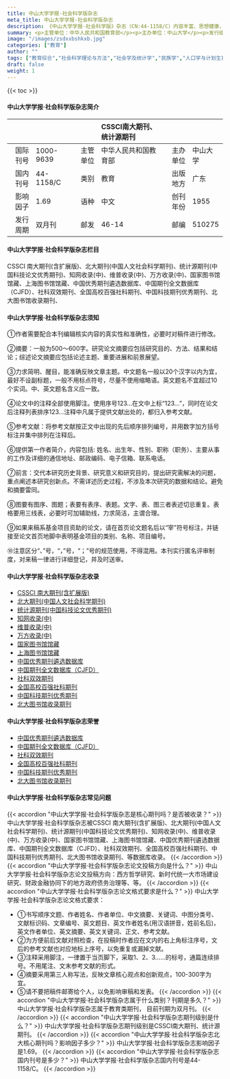 ```yaml
---
title: 中山大学学报·社会科学版杂志
meta_title: 中山大学学报·社会科学版杂志
description: 《中山大学学报·社会科学版》杂志（CN:44-1158/C）内容丰富、思想健康，1955年创刊，目前以双月刊形式发行，刊物对外积极扩大宣传，致力于提高杂志质量与影响。该刊物一直以推动人文社会科学研究为宗旨，致力于发表高质量的学术成果。作为华南地区知名的学术期刊，它在国内外学术界具有显著的学术影响力和声誉。 《中山大学学报·社会科学版》涵盖了哲学、文学、历史学、政治学、管理学、经济学、教育学、社会学等多个学科领域。期刊的栏目设置旨在反映人文社会科学的广泛研究和深入探讨，为不同领域的学者提供了一个交流和展示研究成果的平台。通过不断的努力和创新，已经成为人文社会科学领域内一个重要的学术交流平台，对推动相关学科的发展和学术交流起到了积极的作用。该学报的编辑团队由专业的学者和编辑组成，他们在各自的学术领域具有深厚的专业知识和丰富的编辑经验。主编吴承学教授是该领域的知名学者，为期刊的学术方向和质量提供了有力的保障。为读者提供了最新的学术动态和研究成果。
summary: <p>主管单位：中华人民共和国教育部</p><p>主办单位：中山大学</p><p>发行级别：CSSCI南大期刊、统计源期刊</p><p>发行周期：双月刊</p>
image: "/images/zsdxxbshkxb.jpg"
categories: ["教育"]
author: ""
tags: ["教育综合","社会科学理论与方法","社会学及统计学","民族学","人口学与计划生育","人才学与劳动科学","教育理论与教育管理","学前教育","初等教育","中等教育","高等教育","职业教育","成人教育与特殊教育","体育",]
draft: false
weight: 1
---
```


{{< toc >}}

#### 中山大学学报·社会科学版杂志简介
|               |                               |               | CSSCI南大期刊、统计源期刊        |               |                           |
| ------------: | :---------------------------- | ------------: | :---------------------------- | ------------: | :------------------------ |
| 国际刊号      | 1000-9639   | 主管单位      | 中华人民共和国教育部     | 主办单位      | 中山大学     |
| 国内刊号      | 44-1158/C        | 类别          | 教育       | 出版地方      | 广东           |
| 影响因子      | 1.69        | 语种          | 中文             | 创刊年份      | 1955    |
| 发行周期      | 双月刊    | 邮发          | 46-14              | 邮编          | 510275      |

#### 中山大学学报·社会科学版杂志栏目
<span>CSSCI 南大期刊(含扩展版)</span>、<span>北大期刊(中国人文社会科学期刊)</span>、<span>统计源期刊(中国科技论文优秀期刊)</span>、<span>知网收录(中)</span>、<span>维普收录(中)</span>、<span>万方收录(中)</span>、<span>国家图书馆馆藏</span>、<span>上海图书馆馆藏</span>、<span>中国优秀期刊遴选数据库</span>、<span>中国期刊全文数据库（CJFD）</span>、<span>社科双效期刊</span>、<span>全国高校百强社科期刊</span>、<span>中国科技期刊优秀期刊</span>、<span>北大图书馆收录期刊</span>、

#### 中山大学学报·社会科学版杂志须知
<p><p>
	①作者需要配合本刊编辑核实内容的真实性和准确性，必要时对稿件进行修改。
</p><p>
	②摘要：一般为500～600字。研究论文摘要应包括研究目的、方法、结果和结论；综述论文摘要应包括论述主题、重要进展和前景展望。
</p><p>
	③力求简明、醒目，能准确反映文章主题。中文题名一般以20个汉字以内为宜，最好不设副标题，一般不用标点符号，尽量不使用缩略语。英文题名不宜超过10个实词。中、英文题名含义应一致。
</p><p>
	④论文中的注释全部使用脚注。使用序号123…在文中上标“123…”，同时在论文后注释列表排序123…注释中凡属于提供文献出处的，都归入参考文献。
</p><p>
	⑤参考文献：将参考文献按正文中出现的先后顺序排列编号，并用数字加方括号标注并集中排列在注释后。
</p><p>
	⑥提供第一作者简介，内容包括: 姓名、出生年、性别、职称（职务）、主要从事的工作及详细的通信地址、邮政编码、电子信箱、联系电话。
</p><p>
	⑦前言：交代本研究历史背景、研究意义和研究目的，提出研究需解决的问题，重点阐述本研究创新点。不需详述历史过程，不涉及本次研究的数据和结论。避免和摘要雷同。
</p><p>
	⑧图要有图序、图题；表要有表序、表题。文字、表、图三者表述切忌重复。表格要用三线表，必要时可加辅助线，力求简洁，主谓合理。
</p><p>
	⑨如果来稿系基金项目资助的论文，请在首页论文题名后以“宰”符号标注，并链接至论文首页地脚中表明基金项目的类别、名称、项目编号。
</p><p>
	⑩注意区分“、”号，“，”号，“；”号的规范使用，不得混用。本刊实行匿名评审制度，对来稿一律进行详细登记，并及时送审。
</p></p>


#### 中山大学学报·社会科学版杂志收录
<ul>
    <li class="inline-block">
        <a class="bg-theme-light hover:bg-primary dark:bg-darkmode-theme-light dark:hover:bg-darkmode-primary dark:hover:text-dark m-1 block rounded px-3 py-1 hover:text-white" href="#中山大学学报·社会科学版杂志收录">
        CSSCI 南大期刊(含扩展版)
        </a>
    </li>
    <li class="inline-block">
        <a class="bg-theme-light hover:bg-primary dark:bg-darkmode-theme-light dark:hover:bg-darkmode-primary dark:hover:text-dark m-1 block rounded px-3 py-1 hover:text-white" href="#中山大学学报·社会科学版杂志收录">
        北大期刊(中国人文社会科学期刊)
        </a>
    </li>
    <li class="inline-block">
        <a class="bg-theme-light hover:bg-primary dark:bg-darkmode-theme-light dark:hover:bg-darkmode-primary dark:hover:text-dark m-1 block rounded px-3 py-1 hover:text-white" href="#中山大学学报·社会科学版杂志收录">
        统计源期刊(中国科技论文优秀期刊)
        </a>
    </li>
    <li class="inline-block">
        <a class="bg-theme-light hover:bg-primary dark:bg-darkmode-theme-light dark:hover:bg-darkmode-primary dark:hover:text-dark m-1 block rounded px-3 py-1 hover:text-white" href="#中山大学学报·社会科学版杂志收录">
        知网收录(中)
        </a>
    </li>
    <li class="inline-block">
        <a class="bg-theme-light hover:bg-primary dark:bg-darkmode-theme-light dark:hover:bg-darkmode-primary dark:hover:text-dark m-1 block rounded px-3 py-1 hover:text-white" href="#中山大学学报·社会科学版杂志收录">
        维普收录(中)
        </a>
    </li>
    <li class="inline-block">
        <a class="bg-theme-light hover:bg-primary dark:bg-darkmode-theme-light dark:hover:bg-darkmode-primary dark:hover:text-dark m-1 block rounded px-3 py-1 hover:text-white" href="#中山大学学报·社会科学版杂志收录">
        万方收录(中)
        </a>
    </li>
    <li class="inline-block">
        <a class="bg-theme-light hover:bg-primary dark:bg-darkmode-theme-light dark:hover:bg-darkmode-primary dark:hover:text-dark m-1 block rounded px-3 py-1 hover:text-white" href="#中山大学学报·社会科学版杂志收录">
        国家图书馆馆藏
        </a>
    </li>
    <li class="inline-block">
        <a class="bg-theme-light hover:bg-primary dark:bg-darkmode-theme-light dark:hover:bg-darkmode-primary dark:hover:text-dark m-1 block rounded px-3 py-1 hover:text-white" href="#中山大学学报·社会科学版杂志收录">
        上海图书馆馆藏
        </a>
    </li>
    <li class="inline-block">
        <a class="bg-theme-light hover:bg-primary dark:bg-darkmode-theme-light dark:hover:bg-darkmode-primary dark:hover:text-dark m-1 block rounded px-3 py-1 hover:text-white" href="#中山大学学报·社会科学版杂志收录">
        中国优秀期刊遴选数据库
        </a>
    </li>
    <li class="inline-block">
        <a class="bg-theme-light hover:bg-primary dark:bg-darkmode-theme-light dark:hover:bg-darkmode-primary dark:hover:text-dark m-1 block rounded px-3 py-1 hover:text-white" href="#中山大学学报·社会科学版杂志收录">
        中国期刊全文数据库（CJFD）
        </a>
    </li>
    <li class="inline-block">
        <a class="bg-theme-light hover:bg-primary dark:bg-darkmode-theme-light dark:hover:bg-darkmode-primary dark:hover:text-dark m-1 block rounded px-3 py-1 hover:text-white" href="#中山大学学报·社会科学版杂志收录">
        社科双效期刊
        </a>
    </li>
    <li class="inline-block">
        <a class="bg-theme-light hover:bg-primary dark:bg-darkmode-theme-light dark:hover:bg-darkmode-primary dark:hover:text-dark m-1 block rounded px-3 py-1 hover:text-white" href="#中山大学学报·社会科学版杂志收录">
        全国高校百强社科期刊
        </a>
    </li>
    <li class="inline-block">
        <a class="bg-theme-light hover:bg-primary dark:bg-darkmode-theme-light dark:hover:bg-darkmode-primary dark:hover:text-dark m-1 block rounded px-3 py-1 hover:text-white" href="#中山大学学报·社会科学版杂志收录">
        中国科技期刊优秀期刊
        </a>
    </li>
    <li class="inline-block">
        <a class="bg-theme-light hover:bg-primary dark:bg-darkmode-theme-light dark:hover:bg-darkmode-primary dark:hover:text-dark m-1 block rounded px-3 py-1 hover:text-white" href="#中山大学学报·社会科学版杂志收录">
        北大图书馆收录期刊
        </a>
    </li>
</ul>



#### 中山大学学报·社会科学版杂志荣誉
<ul>
    <li class="inline-block">
        <a class="bg-theme-light hover:bg-primary dark:bg-darkmode-theme-light dark:hover:bg-darkmode-primary dark:hover:text-dark m-1 block rounded px-3 py-1 hover:text-white" href="#中山大学学报·社会科学版杂志荣誉">
        中国优秀期刊遴选数据库
        </a>
    </li>
    <li class="inline-block">
        <a class="bg-theme-light hover:bg-primary dark:bg-darkmode-theme-light dark:hover:bg-darkmode-primary dark:hover:text-dark m-1 block rounded px-3 py-1 hover:text-white" href="#中山大学学报·社会科学版杂志荣誉">
        中国期刊全文数据库（CJFD）
        </a>
    </li>
    <li class="inline-block">
        <a class="bg-theme-light hover:bg-primary dark:bg-darkmode-theme-light dark:hover:bg-darkmode-primary dark:hover:text-dark m-1 block rounded px-3 py-1 hover:text-white" href="#中山大学学报·社会科学版杂志荣誉">
        社科双效期刊
        </a>
    </li>
    <li class="inline-block">
        <a class="bg-theme-light hover:bg-primary dark:bg-darkmode-theme-light dark:hover:bg-darkmode-primary dark:hover:text-dark m-1 block rounded px-3 py-1 hover:text-white" href="#中山大学学报·社会科学版杂志荣誉">
        全国高校百强社科期刊
        </a>
    </li>
    <li class="inline-block">
        <a class="bg-theme-light hover:bg-primary dark:bg-darkmode-theme-light dark:hover:bg-darkmode-primary dark:hover:text-dark m-1 block rounded px-3 py-1 hover:text-white" href="#中山大学学报·社会科学版杂志荣誉">
        中国科技期刊优秀期刊
        </a>
    </li>
    <li class="inline-block">
        <a class="bg-theme-light hover:bg-primary dark:bg-darkmode-theme-light dark:hover:bg-darkmode-primary dark:hover:text-dark m-1 block rounded px-3 py-1 hover:text-white" href="#中山大学学报·社会科学版杂志荣誉">
        北大图书馆收录期刊
        </a>
    </li>
</ul>












#### 中山大学学报·社会科学版杂志常见问题
{{< accordion "中山大学学报·社会科学版杂志是核心期刊吗？是否被收录？" >}}
中山大学学报·社会科学版杂志被CSSCI 南大期刊(含扩展版)、北大期刊(中国人文社会科学期刊)、统计源期刊(中国科技论文优秀期刊)、知网收录(中)、维普收录(中)、万方收录(中)、国家图书馆馆藏、上海图书馆馆藏、中国优秀期刊遴选数据库、中国期刊全文数据库（CJFD）、社科双效期刊、全国高校百强社科期刊、中国科技期刊优秀期刊、北大图书馆收录期刊、等数据库收录。
{{< /accordion >}}
{{< accordion "中山大学学报·社会科学版杂志论文投稿方向是什么？" >}}
中山大学学报·社会科学版杂志论文投稿方向：西方哲学研究、新时代统一大市场建设研究、财政金融协同下的地方政府债务治理等、等。
{{< /accordion >}}
{{< accordion "中山大学学报·社会科学版杂志论文格式要求是什么？" >}}
中山大学学报·社会科学版杂志论文格式要求：
- ①书写顺序文题、作者姓名、作者单位、中文摘要、关键词、中图分类号、文献标识码、文章编号、英文题目、英文作者姓名(用汉语拼音，姓前名后)，英文作者单位、英文摘要、英文关键词、正文、参考文献。
- ②为方便前后文献对照检查，在投稿时作者应在文内的右上角标注序号，文后的参考文献也对应地标上序号，以免重复或漏掉文献。
- ③注释采用脚注，一律置于当页脚下，采取1、2、3……的标号，通篇连续排号。不用尾注、文末参考文献的形式。
- ④摘要采用第三人称写法，反映文章核心观点和创新观点，100-300字为宜。
- ⑤请不要把稿件邮寄给个人，以免影响审稿和发表。
{{< /accordion >}}
{{< accordion "中山大学学报·社会科学版杂志属于什么类别？刊期是多久？" >}}
中山大学学报·社会科学版杂志属于教育类期刊， 目前刊期为双月刊。
{{< /accordion >}}
{{< accordion "中山大学学报·社会科学版杂志期刊级别是什么？" >}}
中山大学学报·社会科学版杂志期刊级别是CSSCI南大期刊、统计源期刊。
{{< /accordion >}}
{{< accordion "中山大学学报·社会科学版杂志北大核心期刊吗？影响因子多少？" >}}
中山大学学报·社会科学版杂志影响因子是1.69。
{{< /accordion >}}
{{< accordion "中山大学学报·社会科学版杂志国内刊号是多少？" >}}
中山大学学报·社会科学版杂志国内刊号是44-1158/C。
{{< /accordion >}}